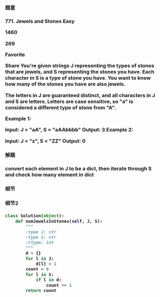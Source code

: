 <h3>题意<h3>
<p>
771. Jewels and Stones
Easy

1460

269

Favorite

Share
You're given strings J representing the types of stones that are jewels, and S representing the stones you have.  Each character in S is a type of stone you have.  You want to know how many of the stones you have are also jewels.

The letters in J are guaranteed distinct, and all characters in J and S are letters. Letters are case sensitive, so "a" is considered a different type of stone from "A".

Example 1:

Input: J = "aA", S = "aAAbbbb"
Output: 3
Example 2:

Input: J = "z", S = "ZZ"
Output: 0
<p>




<h3>解题<h3>
<p>
convert each element in J to be a dict, then iterate through S and check how many element in dict
<p>




<h3>细节<h3>
<p>

<p>


<h3>细节2<h3>
<p>

<p>

```python
class Solution(object):
    def numJewelsInStones(self, J, S):
        """
        :type J: str
        :type S: str
        :rtype: int
        """
        d = {}
        for l in J:
            d[l] = 1
        count = 0
        for l in S:
            if l in d:
                count += 1
        return count
```

